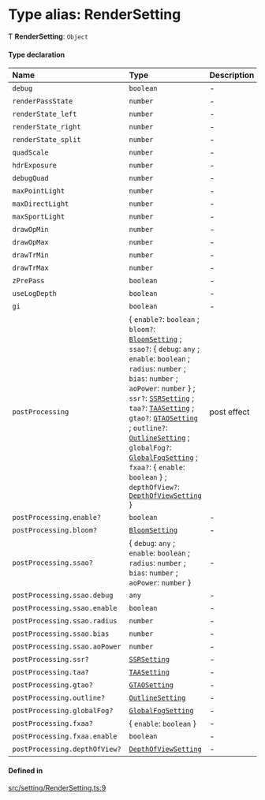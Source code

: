 # Type alias: RenderSetting

Ƭ **RenderSetting**: `Object`

#### Type declaration

| Name | Type | Description |
| :------ | :------ | :------ |
| `debug` | `boolean` | - |
| `renderPassState` | `number` | - |
| `renderState_left` | `number` | - |
| `renderState_right` | `number` | - |
| `renderState_split` | `number` | - |
| `quadScale` | `number` | - |
| `hdrExposure` | `number` | - |
| `debugQuad` | `number` | - |
| `maxPointLight` | `number` | - |
| `maxDirectLight` | `number` | - |
| `maxSportLight` | `number` | - |
| `drawOpMin` | `number` | - |
| `drawOpMax` | `number` | - |
| `drawTrMin` | `number` | - |
| `drawTrMax` | `number` | - |
| `zPrePass` | `boolean` | - |
| `useLogDepth` | `boolean` | - |
| `gi` | `boolean` | - |
| `postProcessing` | { `enable?`: `boolean` ; `bloom?`: [`BloomSetting`](BloomSetting.md) ; `ssao?`: { `debug`: `any` ; `enable`: `boolean` ; `radius`: `number` ; `bias`: `number` ; `aoPower`: `number`  } ; `ssr?`: [`SSRSetting`](SSRSetting.md) ; `taa?`: [`TAASetting`](TAASetting.md) ; `gtao?`: [`GTAOSetting`](GTAOSetting.md) ; `outline?`: [`OutlineSetting`](OutlineSetting.md) ; `globalFog?`: [`GlobalFogSetting`](GlobalFogSetting.md) ; `fxaa?`: { `enable`: `boolean`  } ; `depthOfView?`: [`DepthOfViewSetting`](DepthOfViewSetting.md)  } | post effect |
| `postProcessing.enable?` | `boolean` | - |
| `postProcessing.bloom?` | [`BloomSetting`](BloomSetting.md) | - |
| `postProcessing.ssao?` | { `debug`: `any` ; `enable`: `boolean` ; `radius`: `number` ; `bias`: `number` ; `aoPower`: `number`  } | - |
| `postProcessing.ssao.debug` | `any` | - |
| `postProcessing.ssao.enable` | `boolean` | - |
| `postProcessing.ssao.radius` | `number` | - |
| `postProcessing.ssao.bias` | `number` | - |
| `postProcessing.ssao.aoPower` | `number` | - |
| `postProcessing.ssr?` | [`SSRSetting`](SSRSetting.md) | - |
| `postProcessing.taa?` | [`TAASetting`](TAASetting.md) | - |
| `postProcessing.gtao?` | [`GTAOSetting`](GTAOSetting.md) | - |
| `postProcessing.outline?` | [`OutlineSetting`](OutlineSetting.md) | - |
| `postProcessing.globalFog?` | [`GlobalFogSetting`](GlobalFogSetting.md) | - |
| `postProcessing.fxaa?` | { `enable`: `boolean`  } | - |
| `postProcessing.fxaa.enable` | `boolean` | - |
| `postProcessing.depthOfView?` | [`DepthOfViewSetting`](DepthOfViewSetting.md) | - |

#### Defined in

[src/setting/RenderSetting.ts:9](https://github.com/Orillusion/orillusion/blob/main/src/setting/RenderSetting.ts#L9)
